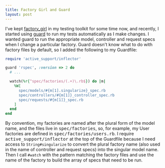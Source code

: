 ```yaml
---
title: Factory Girl and Guard
layout: post
---
```


I've kept [factory_girl](https://github.com/thoughtbot/factory_girl) in
my testing toolkit for some time now, and recently, I started using
[guard](https://github.com/guard/guard) to run my tests automatically as
I make changes. I wanted guard to run the appropriate model, controller
and request specs when I change a particular factory. Guard doesn't know
what to do with factory files by default, so I added the following to my
Guardfile:

```ruby
require 'active_support/inflector'

guard 'rspec', :version => 2 do
  # ...

  watch(%r{^spec/factories/(.+)\.rb$}) do |m|
    %W[
      spec/models/#{m[1].singularize}_spec.rb
      spec/controllers/#{m[1]}_controller_spec.rb
      spec/requests/#{m[1]}_spec.rb
    ]
  end
end
```

By convention, my factories are named after the plural form of the model
name, and the files live in <tt>spec/factories</tt>, so, for
example, my User factories are defined in
<tt>spec/factories/users.rb</tt>. I require
<tt>active_support/inflector</tt> at the top of the Guardfile
because I need access to <code>String#singularize</code> to convert the
plural factory name (also used in the name of controller and request
specs) into the singular model name. Then I call <code>#watch</code>
with the pattern matching the factory files and use the name of the
factory to build the array of specs that need to be run.
